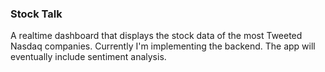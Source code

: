 ### Stock Talk

A realtime dashboard that displays the stock data of the most Tweeted
Nasdaq companies.  Currently I'm implementing the backend.  The app will
eventually include sentiment analysis.